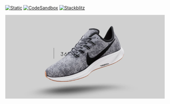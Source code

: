 [![Static](https://img.shields.io/badge/demo-%23646CFF.svg?logo=html5&logoColor=white)](https://pmndrs.github.io/examples/frosted-glass)
[![CodeSandbox](https://img.shields.io/badge/codesandbox-040404?logo=codesandbox&logoColor=DBDBDB)](https://codesandbox.io/s/github/pmndrs/examples/tree/main/demos/frosted-glass)
[![Stackblitz](https://img.shields.io/badge/stackblitz-fff?logo=Stackblitz&logoColor=1389FD)](https://stackblitz.com/github/pmndrs/examples/tree/main/demos/frosted-glass)

![](thumbnail.webp)
